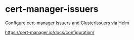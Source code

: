 # cert-manager-issuers

Configure cert-manager Issuers and ClusterIssuers via Helm

https://cert-manager.io/docs/configuration/
